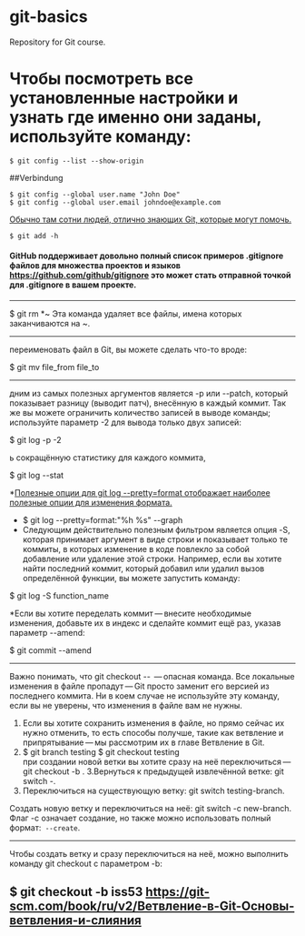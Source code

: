 # git-basics
Repository for Git course.

# Чтобы посмотреть все установленные настройки и узнать где именно они заданы, используйте команду:

```
$ git config --list --show-origin
```

##Verbindung  

```
$ git config --global user.name "John Doe"
$ git config --global user.email johndoe@example.com

```
[Обычно там сотни людей, отлично знающих Git, которые могут помочь.](https://libera.chat/)  

```
$ git add -h

```
#### GitHub поддерживает довольно полный список примеров .gitignore файлов для множества проектов и языков https://github.com/github/gitignore это может стать отправной точкой для .gitignore в вашем проекте.


----

$ git rm \*~
Эта команда удаляет все файлы, имена которых заканчиваются на ~.

----

переименовать файл в Git, вы можете сделать что-то вроде:

$ git mv file_from file_to

----
дним из самых полезных аргументов является -p или --patch, который показывает разницу (выводит патч), внесённую в каждый коммит. Так же вы можете ограничить количество записей в выводе команды; используйте параметр -2 для вывода только двух записей:

$ git log -p -2  


ь сокращённую статистику для каждого коммита,

$ git log --stat

*[Полезные опции для git log --pretty=format отображает наиболее полезные опции для изменения формата.](https://git-scm.com/book/ru/v2/Основы-Git-Просмотр-истории-коммитов)

*  $ git log --pretty=format:"%h %s" --graph
* Следующим действительно полезным фильтром является опция -S, которая принимает аргумент в виде строки и показывает только те коммиты, в которых изменение в коде повлекло за собой добавление или удаление этой строки. Например, если вы хотите найти последний коммит, который добавил или удалил вызов определённой функции, вы можете запустить команду:

$ git log -S function_name

*Если вы хотите переделать коммит — внесите необходимые изменения, добавьте их в индекс и сделайте коммит ещё раз, указав параметр --amend:

$ git commit --amend

----

	
Важно понимать, что git checkout -- <file> — опасная команда. Все локальные изменения в файле пропадут — Git просто заменит его версией из последнего коммита. Ни в коем случае не используйте эту команду, если вы не уверены, что изменения в файле вам не нужны.



1.  Если вы хотите сохранить изменения в файле, но прямо сейчас их нужно отменить, то есть способы получше, такие как ветвление и припрятывание — мы рассмотрим их в главе Ветвление в Git.
2. $ git branch testing   $ git checkout testing  
при создании новой ветки вы хотите сразу на неё переключиться —    git checkout -b <newbranchname>.
3.Вернуться к предыдущей извлечённой ветке: git switch -.
4. Переключиться на существующую ветку: git switch testing-branch.

Создать новую ветку и переключиться на неё: git switch -c new-branch. Флаг -c означает создание, но также можно использовать полный формат:` --create`.

-----
Чтобы создать ветку и сразу переключиться на неё, можно выполнить команду git checkout с параметром -b:

$ git checkout -b iss53
__https://git-scm.com/book/ru/v2/Ветвление-в-Git-Основы-ветвления-и-слияния__
-----




